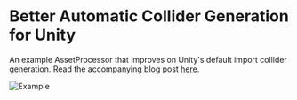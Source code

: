 # Better Automatic Collider Generation for Unity
An example AssetProcessor that improves on Unity's default import collider generation. Read the accompanying blog post [here](https://bronsonzgeb.com/index.php/2021/11/27/better-collider-generation-with-asset-processors/).

![Example]()